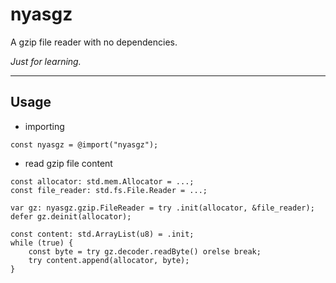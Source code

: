 # nyasgz

A gzip file reader with no dependencies.

*Just for learning.*

---

## Usage

- importing

```zig
const nyasgz = @import("nyasgz");
```

- read gzip file content

```zig
const allocator: std.mem.Allocator = ...;
const file_reader: std.fs.File.Reader = ...;

var gz: nyasgz.gzip.FileReader = try .init(allocator, &file_reader);
defer gz.deinit(allocator);

const content: std.ArrayList(u8) = .init;
while (true) {
    const byte = try gz.decoder.readByte() orelse break;
    try content.append(allocator, byte);
}
```

```
```
```
```
